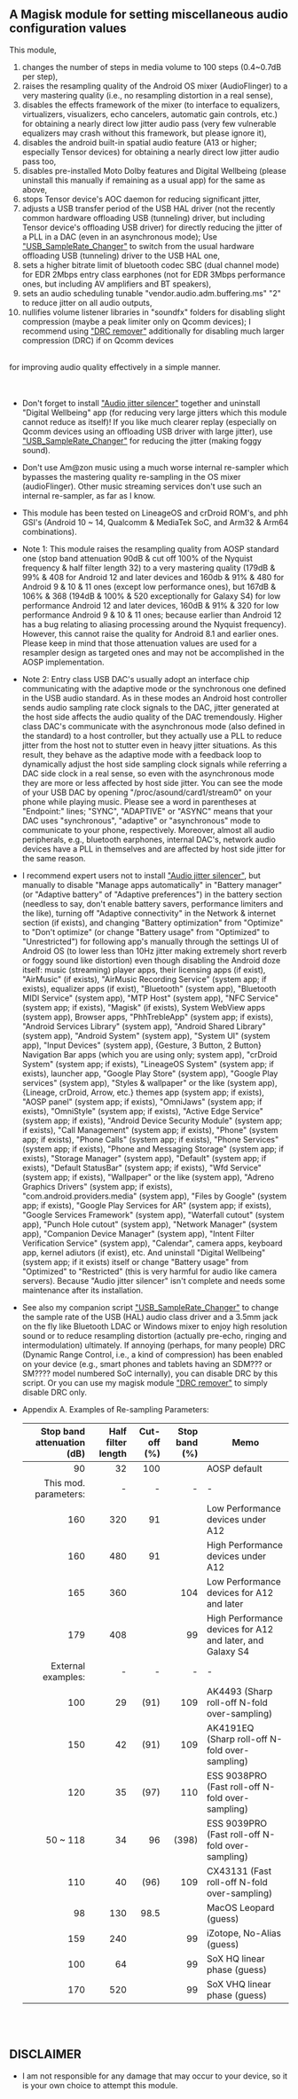 ## A Magisk module for setting miscellaneous audio configuration values

This module,
<ol>
    <li>changes the number of steps in media volume to 100 steps (0.4~0.7dB per step),</li>
    <li>raises the resampling quality of the Android OS mixer (AudioFlinger) to a very mastering quality (i.e., no resampling distortion in a real sense),</li>
    <li>disables the effects framework of the mixer (to interface to equalizers, virtualizers, visualizers, echo cancelers, automatic gain controls, etc.) for obtaining a nearly direct low jitter audio pass (very few vulnerable equalizers may crash without this framework, but please ignore it),</li>
    <li>disables the android built-in spatial audio feature (A13 or higher; especially Tensor devices) for obtaining a nearly direct low jitter audio pass too,</li>
    <li>disables pre-installed Moto Dolby features and Digital Wellbeing (please uninstall this manually if remaining as a usual app) for the same as above,</li>
    <li>stops Tensor device's AOC daemon for reducing significant jitter,</li>
    <li>adjusts a USB transfer period of the USB HAL driver (not the recently common hardware offloading USB (tunneling) driver, but including Tensor device's offloading USB driver) for directly reducing the jitter of a PLL in a DAC (even in an asynchronous mode); Use <a href="https://github.com/yzyhk904/USB_SampleRate_Changer">"USB_SampleRate_Changer"</a> to switch from the usual hardware offloading USB (tunneling) driver to the USB HAL one,</li>
    <li>sets a higher bitrate limit of bluetooth codec SBC (dual channel mode) for EDR 2Mbps entry class earphones (not for EDR 3Mbps performance ones, but including AV amplifiers and BT speakers),</li>
    <li>sets an audio scheduling tunable "vendor.audio.adm.buffering.ms" "2" to reduce jitter on all audio outputs,</li>
    <li>nullifies volume listener libraries in "soundfx" folders for disabling slight compression (maybe a peak limiter only on Qcomm devices); I recommend using <a href="https://github.com/Magisk-Modules-Alt-Repo/drc-remover">"DRC remover"</a> additionally for disabling much larger compression (DRC) if on Qcomm devices</li>
</ol><br/>
    for improving audio quality effectively in a simple manner.
<br/>
<br/>
<br/>

* Don't forget to install ["Audio jitter silencer"](https://github.com/Magisk-Modules-Alt-Repo/audio-jitter-silencer) together and uninstall "Digital Wellbeing" app (for reducing very large jitters which this module cannot reduce as itself)! If you like much clearer replay (especially on Qcomm devices using an offloading USB driver with large jitter), use <a href="https://github.com/yzyhk904/USB_SampleRate_Changer">"USB_SampleRate_Changer"</a> for reducing the jitter (making foggy sound).

* Don't use Am@zon music using a much worse internal re-sampler which bypasses the mastering quality re-sampling in the OS mixer (audioFlinger). Other music streaming services don't use such an internal re-sampler, as far as I know.

* This module has been tested on LineageOS and crDroid ROM's, and phh GSI's (Android 10 ~ 14, Qualcomm & MediaTek SoC, and Arm32 & Arm64 combinations). 

* Note 1: This module raises the resampling quality from AOSP standard one (stop band attenuation 90dB & cut off 100% of the Nyquist frequency & half filter length 32) to a very mastering quality (179dB & 99% & 408 for Android 12 and later devices and 160db & 91% & 480 for Android 9 & 10 & 11 ones (except low performance ones), but 167dB & 106% & 368 (194dB & 100% & 520 exceptionally for Galaxy S4) for low performance Android 12 and later devices, 160dB & 91% & 320 for low performance Android 9 & 10 & 11 ones; because earlier than Android 12 has a bug relating to aliasing processing around the Nyquist frequency). However, this cannot raise the quality for Android 8.1 and earlier ones. Please keep in mind that those attenuation values are used for a resampler design as targeted ones and may not be accomplished in the AOSP implementation.

* Note 2: Entry class USB DAC's usually adopt an interface chip communicating with the adaptive mode or the synchronous one defined in the USB audio standard. As in these modes an Android host controller sends audio sampling rate clock signals to the DAC, jitter generated at the host side affects the audio quality of the DAC tremendously. Higher class DAC's communicate with the asynchronous mode (also defined in the standard) to a host controller, but they actually use a PLL to reduce jitter from the host not to stutter even in heavy jitter situations. As this result, they behave as the adaptive mode with a feedback loop to dynamically adjust the host side sampling clock signals while referring a DAC side clock in a real sense, so even with the asynchronous mode they are more or less affected by host side jitter. You can see the mode of your USB DAC by opening "/proc/asound/card1/stream0" on your phone while playing music. Please see a word in parentheses at "Endpoint:" lines; "SYNC", "ADAPTIVE" or "ASYNC" means that your DAC uses "synchronous", "adaptive" or "asynchronous" mode to communicate to your phone, respectively. Moreover, almost all audio peripherals, e.g., bluetooth earphones, internal DAC's, network audio devices have a PLL in themselves and are affected by host side jitter for the same reason.

* I recommend expert users not to install ["Audio jitter silencer"](https://github.com/Magisk-Modules-Alt-Repo/audio-jitter-silencer), but manually to disable "Manage apps automatically" in "Battery manager" (or "Adaptive battery" of "Adaptive preferences") in the battery section (needless to say, don't enable battery savers, performance limiters and the like), turning off "Adaptive connectivity" in the Network & internet section (if exists), and changing "Battery optimization" from "Optimize" to "Don't optimize" (or change "Battery usage" from "Optimized" to "Unrestricted") for following app's manually through the settings UI of Android OS (to lower less than 10Hz jitter making extremely short reverb or foggy sound like distortion) even though disabling the Android doze itself: music (streaming) player apps, their licensing apps (if exist), "AirMusic" (if exists), "AirMusic  Recording Service" (system app; if exists), equalizer apps (if exist), "Bluetooth" (system app), "Bluetooth MIDI Service" (system app), "MTP Host" (system app), "NFC Service" (system app; if exists), "Magisk" (if exists), System WebView apps (system app), Browser apps, "PhhTrebleApp" (system app; if exists), "Android Services Library" (system app), "Android Shared Library" (system app), "Android System" (system app), "System UI" (system app), "Input Devices" (system app), {Gesture, 3 Button, 2  Button} Navigation Bar apps (which you are using only; system app), "crDroid System" (system app; if exists), "LineageOS System" (system app; if exists), launcher app, "Google Play Store" (system app), "Google Play services" (system app), "Styles & wallpaper" or the like (system app), {Lineage, crDroid, Arrow, etc.} themes app (system app; if exists),  "AOSP panel" (system app; if exists), "OmniJaws" (system app; if exists), "OmniStyle" (system app; if exists), "Active Edge Service" (system app; if exists), "Android Device Security Module" (system app; if exists), "Call Management" (system app; if exists), "Phone" (system app; if exists), "Phone Calls" (system app; if exists), "Phone Services" (system app; if exists), "Phone and Messaging Storage" (system app; if exists), "Storage Manager" (system app), "Default" (system app; if exists), "Default StatusBar" (system app; if exists), "Wfd Service" (system app; if exists), "Wallpaper" or the like (system app), "Adreno Graphics Drivers" (system app; if exists), "com.android.providers.media" (system app), "Files by Google" (system app; if exists), "Google Play Services for AR" (system app; if exists), "Google Services Framework" (system app), "Waterfall cutout" (system app), "Punch Hole cutout" (system app), "Network Manager" (system app), "Companion Device Manager" (system app), "Intent Filter Verification Service" (system app), "Calendar", camera apps, keyboard app, kernel adiutors (if exist), etc. And uninstall "Digital Wellbeing" (system app; if it exists) itself or change "Battery usage" from "Optimized" to "Restricted" (this is very harmful for audio like camera servers). Because "Audio jitter silencer" isn't complete and needs some maintenance after its installation.

* See also my companion script ["USB_SampleRate_Changer"](https://github.com/yzyhk904/USB_SampleRate_Changer) to change the sample rate of the USB (HAL) audio class driver and a 3.5mm jack on the fly like Bluetooth LDAC or Windows mixer to enjoy high resolution sound or to reduce resampling distortion (actually pre-echo, ringing and intermodulation) ultimately. If annoying (perhaps, for many people) DRC (Dynamic Range Control, i.e., a kind of compression) has been enabled on your device (e.g., smart phones and tablets having an SDM??? or SM???? model numbered SoC internally), you can disable DRC by this script. Or you can use my magisk module ["DRC remover"](https://github.com/Magisk-Modules-Alt-Repo/drc-remover) to simply disable DRC only.

* Appendix A. Examples of Re-sampling Parameters:
    
    
    | Stop band attenuation (dB) | Half filter length | Cut-off (%) | Stop band (%) | Memo |
    | ---: | ---: | ---: | ---: | ---- |
    | 90 | 32 | 100 | | AOSP default |
    | This mod. parameters: | - | - | - | - |
    | 160 | 320 | 91 | | Low Performance devices under A12 |
    | 160 | 480 | 91 | | High Performance devices under A12 |
    | 165 | 360 | | 104 | Low Performance devices for A12 and later |
    | 179 | 408 | | 99 | High Performance devices for A12 and later, and Galaxy S4 |
    | External examples: | - | - | - | - |
    | 100 | 29 | (91) | 109 | AK4493 (Sharp roll-off N-fold over-sampling) |
    | 150 | 42 | (91) | 109 | AK4191EQ (Sharp roll-off N-fold over-sampling) |
    | 120 | 35 | (97) | 110 | ESS 9038PRO (Fast roll-off N-fold over-sampling) |
    | 50 ~ 118 | 34 | 96 | (398) | ESS 9039PRO (Fast roll-off N-fold over-sampling) |
    | 110 | 40 | (96) | 109 | CX43131 (Fast roll-off N-fold over-sampling) |
    | 98 | 130 | 98.5 | | MacOS Leopard (guess) |
    | 159 | 240 | | 99 | iZotope, No-Alias (guess) |
    | 100 | 64 | | 99 | SoX HQ linear phase (guess) |
    | 170 | 520 | | 99 | SoX VHQ linear phase (guess) |

<br/>
<br/>

## DISCLAIMER

* I am not responsible for any damage that may occur to your device, so it is your own choice to attempt this module.

##
